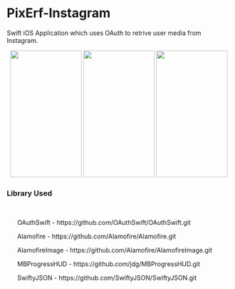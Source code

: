 # PixErf-Instagram

Swift iOS Application which uses OAuth to retrive user media from Instagram.

<p align="center">
  <img height=284 width=160 src="https://cloud.githubusercontent.com/assets/18480880/15283765/e62a02a0-1b44-11e6-95bf-4fd21254b5a8.png" />
  <img height=284 width=160 src="https://cloud.githubusercontent.com/assets/18480880/15283734/aaee10e6-1b44-11e6-945f-f9efee643fed.png" />
  <img height=284 width=160 src="https://cloud.githubusercontent.com/assets/18480880/15283761/db076c50-1b44-11e6-9699-25cf3f7510ea.png" />
</p>

<p>
  <h3> Library Used </h3>
  </br>
  <ul>OAuthSwift - <href target="_blank">https://github.com/OAuthSwift/OAuthSwift.git</href></ul>
  <ul>Alamofire - <href>https://github.com/Alamofire/Alamofire.git</href></ul>
  <ul>AlamofireImage - <href>https://github.com/Alamofire/AlamofireImage.git</href></ul>
  <ul>MBProgressHUD - <href>https://github.com/jdg/MBProgressHUD.git</href></ul>
  <ul>SwiftyJSON - <href>https://github.com/SwiftyJSON/SwiftyJSON.git</href></ul>
</p>


  

